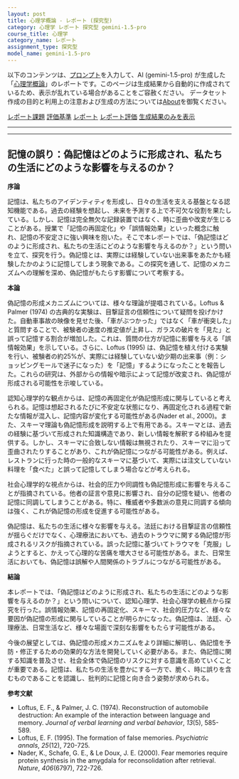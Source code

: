```yaml
---
layout: post
title: 心理学概論 - レポート (探究型)
category: 心理学 レポート 探究型 gemini-1.5-pro
course_title: 心理学
category_name: レポート
assignment_type: 探究型
model_name: gemini-1.5-pro
---
```


以下のコンテンツは、[プロンプト](http://127.0.0.1:8000/generated/心理学/gemini-1.5-pro/prompt_レポート-探究型.md)を入力して、AI (gemini-1.5-pro) が生成した「[心理学概論](/contents/心理学/)」のレポートです。このページは生成結果から自動的に作成されているため、表示が乱れている場合があることをご容赦ください。
データセット作成の目的と利用上の注意および生成の方法については[About](/About)を御覧ください。

[レポート課題](../レポート課題-探究型)
[評価基準](../評価基準-探究型)
[レポート](../レポート-探究型)
[レポート評価](../レポート評価-探究型)
[生成結果のみを表示](http://127.0.0.1:8000/generated/心理学/gemini-1.5-pro/レポート-探究型.md)
  

***
***
  
## 記憶の誤り：偽記憶はどのように形成され、私たちの生活にどのような影響を与えるのか？

**序論**

記憶は、私たちのアイデンティティを形成し、日々の生活を支える基盤となる認知機能である。過去の経験を想起し、未来を予測する上で不可欠な役割を果たしている。しかし、記憶は完全無欠な記録装置ではなく、時に歪曲や改変が生じることがある。授業で「記憶の再固定化」や「誤情報効果」といった概念に触れ、記憶の不安定さに強い興味を抱いた。そこで本レポートでは、「偽記憶はどのように形成され、私たちの生活にどのような影響を与えるのか？」という問いを立て、探究を行う。偽記憶とは、実際には経験していない出来事をあたかも経験したかのように記憶してしまう現象である。この探究を通して、記憶のメカニズムへの理解を深め、偽記憶がもたらす影響について考察する。

**本論**

偽記憶の形成メカニズムについては、様々な理論が提唱されている。Loftus & Palmer (1974) の古典的な実験は、目撃証言の信頼性について疑問を投げかけた。自動車事故の映像を見せた後、「車がぶつかった」ではなく「車が衝突した」と質問することで、被験者の速度の推定値が上昇し、ガラスの破片を「見た」と誤って記憶する割合が増加した。これは、質問の仕方が記憶に影響を与える「誤情報効果」を示している。さらに、Loftus (1995) は、偽記憶を植え付ける実験を行い、被験者の約25%が、実際には経験していない幼少期の出来事（例：ショッピングモールで迷子になった）を「記憶」するようになったことを報告した。これらの研究は、外部からの情報や暗示によって記憶が改変され、偽記憶が形成される可能性を示唆している。

認知心理学的な観点からは、記憶の再固定化が偽記憶形成に関与していると考えられる。記憶は想起されるたびに不安定な状態になり、再固定化される過程で新たな情報が混入し、記憶内容が変化する可能性がある(Nader et al., 2000)。また、スキーマ理論も偽記憶形成を説明する上で有用である。スキーマとは、過去の経験に基づいて形成された知識構造であり、新しい情報を解釈する枠組みを提供する。しかし、スキーマに合致しない情報は無視されたり、スキーマに沿って歪曲されたりすることがあり、これが偽記憶につながる可能性がある。例えば、レストランに行った時の一般的なスキーマに基づいて、実際には注文していない料理を「食べた」と誤って記憶してしまう場合などが考えられる。

社会心理学的な視点からは、社会的圧力や同調性も偽記憶形成に影響を与えることが指摘されている。他者の証言や意見に影響され、自分の記憶を疑い、他者の記憶に同調してしまうことがある。特に、権威者や多数派の意見に同調する傾向は強く、これが偽記憶の形成を促進する可能性がある。

偽記憶は、私たちの生活に様々な影響を与える。法廷における目撃証言の信頼性が揺らぐだけでなく、心理療法においても、過去のトラウマに関する偽記憶が形成されるリスクが指摘されている。誤った記憶に基づいてトラウマを「克服」しようとすると、かえって心理的な苦痛を増大させる可能性がある。また、日常生活においても、偽記憶は誤解や人間関係のトラブルにつながる可能性がある。

**結論**

本レポートでは、「偽記憶はどのように形成され、私たちの生活にどのような影響を与えるのか？」という問いについて、認知心理学、社会心理学の観点から探究を行った。誤情報効果、記憶の再固定化、スキーマ、社会的圧力など、様々な要因が偽記憶の形成に関与していることが明らかになった。偽記憶は、法廷、心理療法、日常生活など、様々な場面で深刻な影響をもたらす可能性がある。

今後の展望としては、偽記憶の形成メカニズムをより詳細に解明し、偽記憶を予防・修正するための効果的な方法を開発していく必要がある。また、偽記憶に関する知識を普及させ、社会全体で偽記憶のリスクに対する意識を高めていくことが重要である。記憶は、私たちの生活を豊かにする一方で、脆く、時に誤りを含むものであることを認識し、批判的に記憶と向き合う姿勢が求められる。


**参考文献**

* Loftus, E. F., & Palmer, J. C. (1974). Reconstruction of automobile destruction: An example of the interaction between language and memory. *Journal of verbal learning and verbal behavior*, *13*(5), 585-589.
* Loftus, E. F. (1995). The formation of false memories. *Psychiatric annals*, *25*(12), 720-725.
* Nader, K., Schafe, G. E., & Le Doux, J. E. (2000). Fear memories require protein synthesis in the amygdala for reconsolidation after retrieval. *Nature*, *406*(6797), 722-726.
